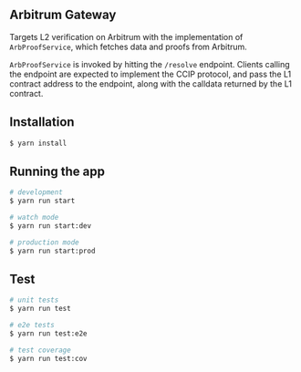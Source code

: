 ## Arbitrum Gateway

Targets L2 verification on Arbitrum with the implementation of `ArbProofService`, which fetches data and proofs from Arbitrum.

`ArbProofService` is invoked by hitting the `/resolve` endpoint. Clients calling the endpoint are expected to implement the CCIP protocol, and pass the L1 contract address to the endpoint, along with the calldata returned by the L1 contract.

## Installation

```bash
$ yarn install
```

## Running the app

```bash
# development
$ yarn run start

# watch mode
$ yarn run start:dev

# production mode
$ yarn run start:prod
```

## Test

```bash
# unit tests
$ yarn run test

# e2e tests
$ yarn run test:e2e

# test coverage
$ yarn run test:cov
```
